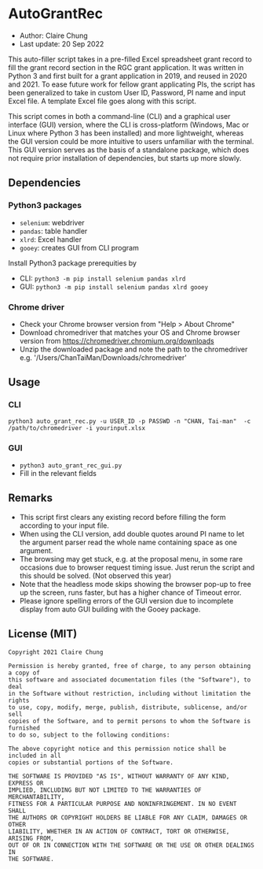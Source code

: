 # AutoGrantRec

- Author: Claire Chung
- Last update: 20 Sep 2022

This auto-filler script takes in a pre-filled Excel spreadsheet grant record
to fill the grant record section in the RGC grant application. It was written
in Python 3 and first built for a grant application in 2019, and reused in 
2020 and 2021. To ease future work for fellow grant applicating PIs,
the script has been generalized to take in custom User ID, Password, PI name
and input Excel file. A template Excel file goes along with this script.

This script comes in both a command-line (CLI) and a graphical user interface 
(GUI) version, where the CLI is cross-platform (Windows, Mac or Linux where 
Python 3 has been installed) and more lightweight, whereas the GUI version 
could be more intuitive to users unfamiliar with the terminal. This GUI 
version serves as the basis of a standalone package, which does not require 
prior installation of dependencies, but starts up more slowly.

## Dependencies
### Python3 packages
- `selenium`: webdriver
- `pandas`:   table handler
- `xlrd`:     Excel handler
- `gooey`:    creates GUI from CLI program

Install Python3 package prerequities by
- CLI: `python3 -m pip install selenium pandas xlrd`
- GUI: `python3 -m pip install selenium pandas xlrd gooey`

### Chrome driver
- Check your Chrome browser version from "Help > About Chrome"
- Download chromedriver that matches your OS and Chrome browser version from
  https://chromedriver.chromium.org/downloads
- Unzip the downloaded package and note the path to the chromedriver
  e.g. '/Users/ChanTaiMan/Downloads/chromedriver'

## Usage
### CLI
`python3 auto_grant_rec.py -u USER_ID -p PASSWD -n "CHAN, Tai-man" 
-c /path/to/chromedriver -i yourinput.xlsx`
### GUI
- `python3 auto_grant_rec_gui.py`
- Fill in the relevant fields

## Remarks
- This script first clears any existing record before filling the form according
  to your input file.
- When using the CLI version, add double quotes around PI name to let the 
  argument parser read the whole name containing space as one argument.
- The browsing may get stuck, e.g. at the proposal menu, in some rare occasions 
  due to browser request timing issue. Just rerun the script and this should be
  solved. (Not observed this year)
- Note that the headless mode skips showing the browser pop-up to free up the
  screen, runs faster, but has a higher chance of Timeout error.
- Please ignore spelling errors of the GUI version due to incomplete display
  from auto GUI building with the Gooey package.

## License (MIT)
```
Copyright 2021 Claire Chung

Permission is hereby granted, free of charge, to any person obtaining a copy of
this software and associated documentation files (the "Software"), to deal
in the Software without restriction, including without limitation the rights
to use, copy, modify, merge, publish, distribute, sublicense, and/or sell
copies of the Software, and to permit persons to whom the Software is furnished
to do so, subject to the following conditions:

The above copyright notice and this permission notice shall be included in all
copies or substantial portions of the Software.

THE SOFTWARE IS PROVIDED "AS IS", WITHOUT WARRANTY OF ANY KIND, EXPRESS OR
IMPLIED, INCLUDING BUT NOT LIMITED TO THE WARRANTIES OF MERCHANTABILITY,
FITNESS FOR A PARTICULAR PURPOSE AND NONINFRINGEMENT. IN NO EVENT SHALL
THE AUTHORS OR COPYRIGHT HOLDERS BE LIABLE FOR ANY CLAIM, DAMAGES OR OTHER
LIABILITY, WHETHER IN AN ACTION OF CONTRACT, TORT OR OTHERWISE, ARISING FROM,
OUT OF OR IN CONNECTION WITH THE SOFTWARE OR THE USE OR OTHER DEALINGS IN
THE SOFTWARE.
```
